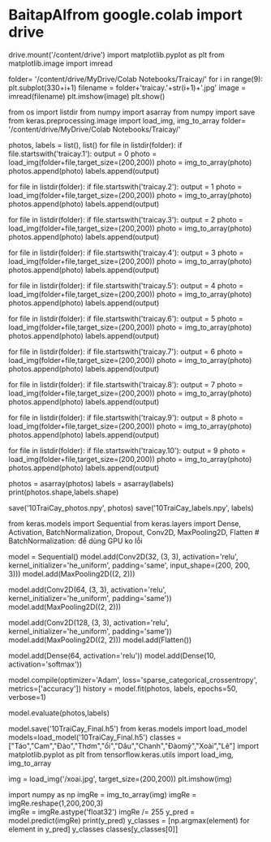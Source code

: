 # BaitapAIfrom google.colab import drive
drive.mount('/content/drive')
import matplotlib.pyplot as plt
from matplotlib.image import imread

folder= '/content/drive/MyDrive/Colab Notebooks/Traicay/'
for i in range(9):
  plt.subplot(330+i+1)
  filename = folder+'traicay.'+str(i+1)+'.jpg'
  image = imread(filename)
  plt.imshow(image)
plt.show()
 
from os import listdir
from numpy import asarray
from numpy import save
from keras.preprocessing.image import load_img, img_to_array
folder= '/content/drive/MyDrive/Colab Notebooks/Traicay/'

photos, labels = list(), list()
for file in listdir(folder):
  if file.startswith('traicay.1'):
    output = 0
    photo = load_img(folder+file,target_size=(200,200))
    photo = img_to_array(photo)
    photos.append(photo)
    labels.append(output)

for file in listdir(folder):
  if file.startswith('traicay.2'):
    output = 1
    photo = load_img(folder+file,target_size=(200,200))
    photo = img_to_array(photo)
    photos.append(photo)
    labels.append(output)

for file in listdir(folder):
  if file.startswith('traicay.3'):
    output = 2
    photo = load_img(folder+file,target_size=(200,200))
    photo = img_to_array(photo)
    photos.append(photo)
    labels.append(output)

for file in listdir(folder):
  if file.startswith('traicay.4'):
    output = 3
    photo = load_img(folder+file,target_size=(200,200))
    photo = img_to_array(photo)
    photos.append(photo)
    labels.append(output)

for file in listdir(folder):
  if file.startswith('traicay.5'):
    output = 4
    photo = load_img(folder+file,target_size=(200,200))
    photo = img_to_array(photo)
    photos.append(photo)
    labels.append(output)

for file in listdir(folder):
  if file.startswith('traicay.6'):
    output = 5
    photo = load_img(folder+file,target_size=(200,200))
    photo = img_to_array(photo)
    photos.append(photo)
    labels.append(output)

for file in listdir(folder):
  if file.startswith('traicay.7'):
    output = 6
    photo = load_img(folder+file,target_size=(200,200))
    photo = img_to_array(photo)
    photos.append(photo)
    labels.append(output)

for file in listdir(folder):
  if file.startswith('traicay.8'):
    output = 7
    photo = load_img(folder+file,target_size=(200,200))
    photo = img_to_array(photo)
    photos.append(photo)
    labels.append(output)

for file in listdir(folder):
  if file.startswith('traicay.9'):
    output = 8
    photo = load_img(folder+file,target_size=(200,200))
    photo = img_to_array(photo)
    photos.append(photo)
    labels.append(output)

for file in listdir(folder):
  if file.startswith('traicay.10'):
    output = 9
    photo = load_img(folder+file,target_size=(200,200))
    photo = img_to_array(photo)
    photos.append(photo)
    labels.append(output)

photos = asarray(photos)
labels = asarray(labels)
print(photos.shape,labels.shape)

save('10TraiCay_photos.npy', photos)
save('10TraiCay_labels.npy', labels)
 
from keras.models import Sequential
from keras.layers import Dense, Activation, BatchNormalization, Dropout, Conv2D, MaxPooling2D, Flatten # BatchNormalization: để dùng GPU ko lỗi

model = Sequential()
model.add(Conv2D(32, (3, 3), activation='relu', kernel_initializer='he_uniform', padding='same', input_shape=(200, 200, 3)))
model.add(MaxPooling2D((2, 2)))

model.add(Conv2D(64, (3, 3), activation='relu', kernel_initializer='he_uniform', padding='same'))
model.add(MaxPooling2D((2, 2)))

model.add(Conv2D(128, (3, 3), activation='relu', kernel_initializer='he_uniform', padding='same'))
model.add(MaxPooling2D((2, 2)))
model.add(Flatten())

model.add(Dense(64, activation='relu'))
model.add(Dense(10, activation='softmax'))

model.compile(optimizer='Adam', loss='sparse_categorical_crossentropy', metrics=['accuracy'])
 history = model.fit(photos, labels, epochs=50, verbose=1)
 
model.evaluate(photos,labels)
 
model.save('10TraiCay_Final.h5')
from keras.models import load_model
models=load_model('10TraiCay_Final.h5')
classes = ["Táo","Cam","Đào","Thơm","ổi","Dâu","Chanh","Đàomỹ","Xoài","Lê"]
import matplotlib.pyplot as plt
from tensorflow.keras.utils import load_img, img_to_array

img = load_img('/xoai.jpg', target_size=(200,200))
plt.imshow(img)
 
import numpy as np
imgRe = img_to_array(img)
imgRe = imgRe.reshape(1,200,200,3)  
imgRe = imgRe.astype('float32')
imgRe /= 255
y_pred = model.predict(imgRe)
print(y_pred)
y_classes = [np.argmax(element) for element in y_pred]
y_classes
classes[y_classes[0]]
